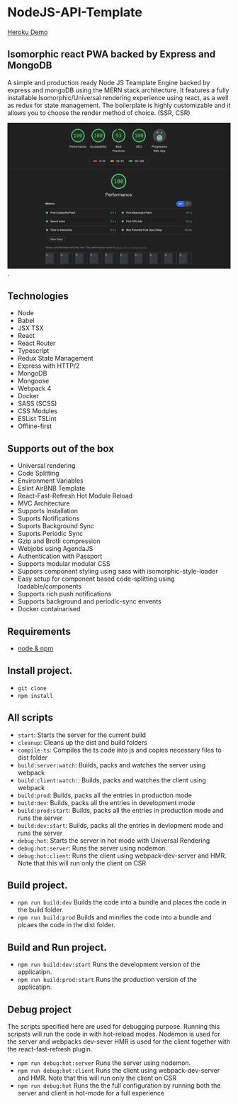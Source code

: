 # NodeJS-API-Template

[Heroku Demo](https://node-react-api-template-engine.herokuapp.com/)

## Isomorphic react PWA backed by Express and MongoDB

A simple and production ready Node JS Teamplate Engine backed by express and mongoDB using the
MERN stack architecture. It features a fully installable Isomorphic/Universal rendering experience using react, as
a well as redux for state management. The boilerplate is highly customizable and it allows
you to choose the render method of choice. (SSR, CSR)

<img src="./media/audits.png">.

## Technologies

* Node
* Babel
* JSX TSX
* React
* React Router
* Typescript
* Redux State Management
* Express with HTTP/2
* MongoDB
* Mongoose
* Webpack 4
* Docker
* SASS (SCSS)
* CSS Modules
* ESList TSLint
* Offline-first

## Supports out of the box

* Universal rendering
* Code Splitting
* Environment Variables
* Eslint AirBNB Template
* React-Fast-Refresh Hot Module Reload
* MVC Architecture
* Supports Installation
* Suports Notifications
* Suports Background Sync
* Suports Periodic Sync
* Gzip and Brotli compression
* Webjobs using AgendaJS
* Authentication with Passport
* Supports modular modular CSS
* Suppors component styling using sass with isomorphic-style-loader
* Easy setup for component based code-splitting using loadable/components
* Supports rich push notifications
* Supports background and periodic-sync envents
* Docker containarised

## Requirements

* [node & npm](https://nodejs.org/en/)

## Install project.

* `git clone `
* `npm install`


## All scripts

* `start`: Starts the server for the current build
* `cleanup`: Cleans up the dist and build folders
* `compile-ts`: Compiles the ts code into js and copies necessary files to dist folder
* `build:server:watch`: Builds, packs and watches the server using webpack
* `build:client:watch:`: Builds, packs and watches the client using webpack
* `build:prod`: Builds, packs all the entries in production mode
* `build:dev`: Builds, packs all the entries in development mode
* `build:prod:start`: Builds, packs all the entries in production mode and runs the server
* `build:dev:start`: Builds, packs all the entries in devlopment mode and runs the server 
* `debug:hot`: Starts the server in hot mode with Universal Rendering
* `debug:hot:server`: Runs the server using nodemon.
* `debug:hot:client`: Runs the client using webpack-dev-server and HMR. Note that this will run only the client on CSR

## Build project.

* `npm run build:dev` Builds the code into a bundle and places the code in the build folder.
* `npm run build:prod` Builds and minifies the code into a bundle and plcaes the code in the dist folder.

## Build and Run project.

* `npm run build:dev:start` Runs the development version of the applicatipn.
* `npm run build:prod:start` Runs the production version of the applicatipn.

## Debug project

The scripts specified here are used for debugging purpose. Running this scripsts
will run the code in with hot-reload modes. Nodemon is used for the server and webpacks dev-sever HMR is used for
the client together with the react-fast-refresh plugin.

* `npm run debug:hot:server` Runs the server using nodemon.
* `npm run debug:hot:client` Runs the client using webpack-dev-server and HMR. Note that this will run only the client on CSR
* `npm run debug:hot` Runs the the full configuration by running both the server and client in hot-mode for a full experience

